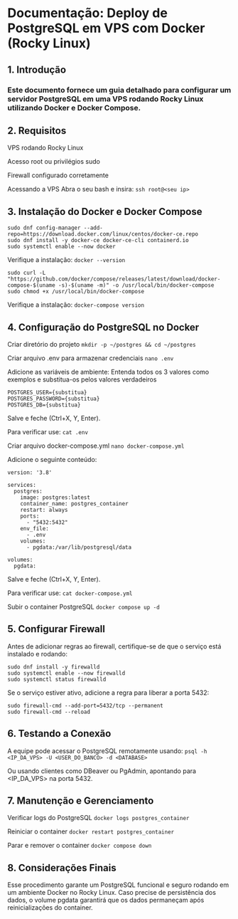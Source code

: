 # Documentação: Deploy de PostgreSQL em VPS com Docker (Rocky Linux)
## 1. Introdução
### Este documento fornece um guia detalhado para configurar um servidor PostgreSQL em uma VPS rodando Rocky Linux utilizando Docker e Docker Compose.
## 2. Requisitos
VPS rodando Rocky Linux


Acesso root ou privilégios sudo

Firewall configurado corretamente

Acessando a VPS
Abra o seu bash e insira:  ```ssh root@<seu ip>```

## 3. Instalação do Docker e Docker Compose
```
sudo dnf config-manager --add-repo=https://download.docker.com/linux/centos/docker-ce.repo
sudo dnf install -y docker-ce docker-ce-cli containerd.io
sudo systemctl enable --now docker
```
Verifique a instalação:
```docker --version```
```
sudo curl -L "https://github.com/docker/compose/releases/latest/download/docker-compose-$(uname -s)-$(uname -m)" -o /usr/local/bin/docker-compose
sudo chmod +x /usr/local/bin/docker-compose
```
Verifique a instalação: 
```docker-compose version```

## 4. Configuração do PostgreSQL no Docker
Criar diretório do projeto
```mkdir -p ~/postgres && cd ~/postgres```

Criar arquivo .env para armazenar credenciais
```nano .env```

Adicione as variáveis de ambiente:
Entenda todos os 3 valores como exemplos e substitua-os pelos valores verdadeiros

```
POSTGRES_USER={substitua}
POSTGRES_PASSWORD={substitua}
POSTGRES_DB={substitua}
```

Salve e feche (Ctrl+X, Y, Enter).

Para verificar use:
```cat .env```

Criar arquivo docker-compose.yml
```nano docker-compose.yml```

Adicione o seguinte conteúdo:

```
version: '3.8'

services:
  postgres:
    image: postgres:latest
    container_name: postgres_container
    restart: always
    ports:
      - "5432:5432"
    env_file:
      - .env
    volumes:
      - pgdata:/var/lib/postgresql/data

volumes:
  pgdata:
```

Salve e feche (Ctrl+X, Y, Enter).

Para verificar use:
```cat docker-compose.yml```

Subir o container PostgreSQL
```docker compose up -d```

## 5. Configurar Firewall
Antes de adicionar regras ao firewall, certifique-se de que o serviço está instalado e rodando:
```
sudo dnf install -y firewalld
sudo systemctl enable --now firewalld
sudo systemctl status firewalld
```

Se o serviço estiver ativo, adicione a regra para liberar a porta 5432:
```
sudo firewall-cmd --add-port=5432/tcp --permanent
sudo firewall-cmd --reload
```

## 6. Testando a Conexão
A equipe pode acessar o PostgreSQL remotamente usando:
```psql -h <IP_DA_VPS> -U <USER_DO_BANCO> -d <DATABASE>```

Ou usando clientes como DBeaver ou PgAdmin, apontando para <IP_DA_VPS> na porta 5432.
## 7. Manutenção e Gerenciamento
Verificar logs do PostgreSQL
```docker logs postgres_container```

Reiniciar o container
```docker restart postgres_container```

Parar e remover o container
```docker compose down```

## 8. Considerações Finais
Esse procedimento garante um PostgreSQL funcional e seguro rodando em um ambiente Docker no Rocky Linux. Caso precise de persistência dos dados, o volume pgdata garantirá que os dados permaneçam após reinicializações do container.

